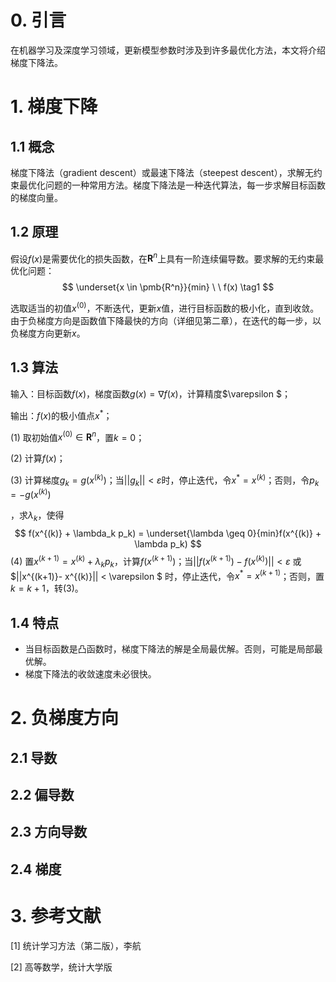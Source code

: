# 0. 引言

在机器学习及深度学习领域，更新模型参数时涉及到许多最优化方法，本文将介绍梯度下降法。

# 1. 梯度下降

## 1.1 概念

梯度下降法（gradient descent）或最速下降法（steepest descent），求解无约束最优化问题的一种常用方法。梯度下降法是一种迭代算法，每一步求解目标函数的梯度向量。

## 1.2 原理

假设$f(x)$是需要优化的损失函数，在$\pmb{R}^n$上具有一阶连续偏导数。要求解的无约束最优化问题：
$$
\underset{x \in \pmb{R^n}}{min} \ \    f(x) \tag1
$$

选取适当的初值$x^{(0)}$，不断迭代，更新$x$值，进行目标函数的极小化，直到收敛。由于负梯度方向是函数值下降最快的方向（详细见第二章），在迭代的每一步，以负梯度方向更新$x$。

## 1.3 算法

输入：目标函数$f(x)$，梯度函数$g(x) = \nabla f(x)$，计算精度$\varepsilon $；

输出：$f(x)$的极小值点$x^*$；

(1) 取初始值$x^{(0)} \in \pmb R^n$，置$k=0$；

(2) 计算$f(x)$；

(3) 计算梯度$g_k = g(x^{(k)})$；当$||g_k|| < \varepsilon$时，停止迭代，令$x^* = x^{(k)}$；否则，令$p_k = -g(x^{(k)})$

，求$\lambda_k$，使得
$$
f(x^{(k)} + \lambda_k p_k) = \underset{\lambda \geq 0}{min}f(x^{(k)} + \lambda p_k)
$$
(4) 置$x^{(k+1)} = x^{(k)} + \lambda_k p_k$，计算$f(x^{(k+1)})$；当$||f(x^{(k+1)})- f(x^{(k)})|| < \varepsilon$ 或$||x^{(k+1)}- x^{(k)}|| < \varepsilon $ 时，停止迭代，令$x^* = x^{(k+1)}$；否则，置$k = k + 1$，转(3)。

## 1.4 特点

* 当目标函数是凸函数时，梯度下降法的解是全局最优解。否则，可能是局部最优解。
* 梯度下降法的收敛速度未必很快。

# 2. 负梯度方向

## 2.1 导数



## 2.2 偏导数



## 2.3 方向导数



## 2.4 梯度





# 3. 参考文献

[1] 统计学习方法（第二版），李航

[2] 高等数学，统计大学版

